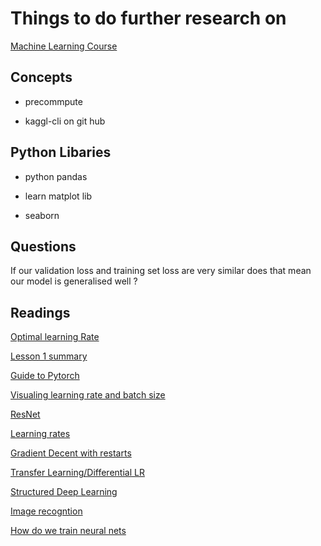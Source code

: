 # Things to do further research on

[Machine Learning Course](http://forums.fast.ai/t/another-treat-early-access-to-intro-to-machine-learning-videos/6826)

## Concepts

* precommpute

* kaggl-cli on git hub

## Python Libaries

* python pandas

* learn matplot lib

* seaborn

## Questions

If our validation loss and training set loss are very similar does that mean our model is generalised well ?

## Readings

[Optimal learning Rate](https://towardsdatascience.com/estimating-optimal-learning-rate-for-a-deep-neural-network-ce32f2556ce0)

[Lesson 1 summary](https://medium.com/@apiltamang/case-study-a-world-class-image-classifier-for-dogs-and-cats-err-anything-9cf39ee4690e)

[Guide to Pytorch](https://towardsdatascience.com/a-practitioners-guide-to-pytorch-1d0f6a238040)

[Visualing learning rate and batch size](https://miguel-data-sc.github.io/2017-11-05-first/)

[ResNet](http://teleported.in/posts/decoding-resnet-architecture/)

[Learning rates](https://techburst.io/improving-the-way-we-work-with-learning-rate-5e99554f163b)

[Gradient Decent with restarts](https://medium.com/38th-street-studios/exploring-stochastic-gradient-descent-with-restarts-sgdr-fa206c38a74e)

[Transfer Learning/Differential LR](https://towardsdatascience.com/transfer-learning-using-differential-learning-rates-638455797f00)

[Structured Deep Learning](https://towardsdatascience.com/structured-deep-learning-b8ca4138b848)

[Image recogntion](https://towardsdatascience.com/fun-with-small-image-data-sets-part-2-54d683ca8c96)

[How do we train neural nets](https://towardsdatascience.com/how-do-we-train-neural-networks-edd985562b73)